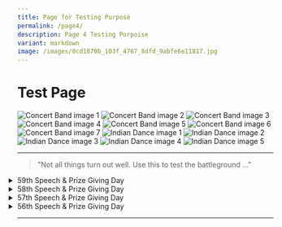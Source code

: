 ```yaml
---
title: Page for Testing Purpose
permalink: /page4/
description: Page 4 Testing Porpoise
variant: markdown
image: /images/0cd1870b_103f_4767_8dfd_9abfe6e11817.jpg
---
```

# Test Page

  <div class="list">
    <img alt="Concert Band image 1" src="https://staging-lite.d3o5f2eggdqz6.amplifyapp.com/images/Our%20Curriculum/Non%20Academic%20Programmes/CoCurricular%20Activities/Performing%20Arts/Concert%20Band/ConcertBand2025_1.jpg">
    <img alt="Concert Band image 2" src="https://staging-lite.d3o5f2eggdqz6.amplifyapp.com/images/Our%20Curriculum/Non%20Academic%20Programmes/CoCurricular%20Activities/Performing%20Arts/Concert%20Band/ConcertBand2025_2.jpg">
    <img alt="Concert Band image 3" src="https://staging-lite.d3o5f2eggdqz6.amplifyapp.com/images/Our%20Curriculum/Non%20Academic%20Programmes/CoCurricular%20Activities/Performing%20Arts/Concert%20Band/ConcertBand2025_3.jpg">
    <img alt="Concert Band image 4" src="https://staging-lite.d3o5f2eggdqz6.amplifyapp.com/images/Our%20Curriculum/Non%20Academic%20Programmes/CoCurricular%20Activities/Performing%20Arts/Concert%20Band/ConcertBand2025_4.jpg">
    <img alt="Concert Band image 5" src="https://staging-lite.d3o5f2eggdqz6.amplifyapp.com/images/Our%20Curriculum/Non%20Academic%20Programmes/CoCurricular%20Activities/Performing%20Arts/Concert%20Band/ConcertBand2025_5.jpg">
    <img alt="Concert Band image 6" src="https://staging-lite.d3o5f2eggdqz6.amplifyapp.com/images/Our%20Curriculum/Non%20Academic%20Programmes/CoCurricular%20Activities/Performing%20Arts/Concert%20Band/ConcertBand2025_6.jpg">
    <img alt="Concert Band image 7" src="https://staging-lite.d3o5f2eggdqz6.amplifyapp.com/images/Our%20Curriculum/Non%20Academic%20Programmes/CoCurricular%20Activities/Performing%20Arts/Concert%20Band/ConcertBand2025_7.jpg">
    <img alt="Indian Dance image 1" src="https://staging-lite.d3o5f2eggdqz6.amplifyapp.com/images/Our%20Curriculum/Non%20Academic%20Programmes/CoCurricular%20Activities/Performing%20Arts/Indian%20Dance/Indian_Dance_2025_1.jpg">
    <img alt="Indian Dance image 2" src="https://staging-lite.d3o5f2eggdqz6.amplifyapp.com/images/Our%20Curriculum/Non%20Academic%20Programmes/CoCurricular%20Activities/Performing%20Arts/Indian%20Dance/indian_dance_2025_9.jpg">
    <img alt="Indian Dance image 3" src="https://staging-lite.d3o5f2eggdqz6.amplifyapp.com/images/Our%20Curriculum/Non%20Academic%20Programmes/CoCurricular%20Activities/Performing%20Arts/Indian%20Dance/indian_dance_2025_0.jpg">
    <img alt="Indian Dance image 4" src="https://staging-lite.d3o5f2eggdqz6.amplifyapp.com/images/Our%20Curriculum/Non%20Academic%20Programmes/CoCurricular%20Activities/Performing%20Arts/Indian%20Dance/indian_dance_2025_2.jpg">
    <img alt="Indian Dance image 5" src="https://staging-lite.d3o5f2eggdqz6.amplifyapp.com/images/Our%20Curriculum/Non%20Academic%20Programmes/CoCurricular%20Activities/Performing%20Arts/Indian%20Dance/indian_dance_2025_5.jpg">
</div>
<hr>
 

<blockquote>"Not all things turn out well. Use this to test the battleground ..."</blockquote>

<details class="details">
    <summary class="details__summary">59th Speech &amp; Prize Giving Day</summary>
    <div class="details__content">
        <a href="https://www.youtube.com/watch?v=iivxaYHg7HY">
            <img alt="59th Speech &amp; Prize Giving Day - Full Performance 26 May 2024" src="https://res.cloudinary.com/marcomontalbano/image/upload/v1717727983/video_to_markdown/images/youtube--iivxaYHg7HY-c05b58ac6eb4c4700831b2b3070cd403.jpg">
        </a>
        <a href="https://www.youtube.com/watch?v=vXqtR-VJkn4">
            <img alt="Highlights from 59th Speech &amp; Prize Giving Day" src="https://res.cloudinary.com/marcomontalbano/image/upload/v1717728267/video_to_markdown/images/youtube--vXqtR-VJkn4-c05b58ac6eb4c4700831b2b3070cd403.jpg">
        </a>
    </div>
</details>

<details class="details">
    <summary class="details__summary">58th Speech &amp; Prize Giving Day</summary>
    <div class="details__content">
        <p>At the durian feast held on 31st July 2019, our staff were spoiled for choices. With a variety of fruits to choose from, the King of fruits was definitely the favourite. Staff who tried the Mao Shan Wang (MSW) durian, known to be the premium type, commented on its rich, bitter and heavily rich flavour.</p>
        <p>It was indeed a great way to end the day and we had an enjoyable bonding session over the feasting.</p>
        <img alt="Many happy and contented faces after a fruitful feast" src="https://www.yiochukangsec.moe.edu.sg/images/Our%20Family/Staff/SWC%20Activities/Social/S17.png">
        <img alt="Many happy and contented faces after a fruitful feast" src="https://www.yiochukangsec.moe.edu.sg/images/Our%20Family/Staff/SWC%20Activities/Social/S18.png">
        <img alt="Many happy and contented faces after a fruitful feast" src="https://www.yiochukangsec.moe.edu.sg/images/Our%20Family/Staff/SWC%20Activities/Social/S19.png">
    </div>
</details>

<details class="details">
    <summary class="details__summary">57th Speech &amp; Prize Giving Day</summary>
    <div class="details__content">
        <a href="https://www.youtube.com/watch?v=_WaoEa4PJzU">
            <img alt="Highlights from 57th Speech &amp; Prize Giving Day" src="https://res.cloudinary.com/marcomontalbano/image/upload/v1717728764/video_to_markdown/images/youtube--_WaoEa4PJzU-c05b58ac6eb4c4700831b2b3070cd403.jpg">
        </a>
    </div>
</details>

<details class="details">
    <summary class="details__summary">56th Speech &amp; Prize Giving Day</summary>
    <div class="details__content">
        <a href="https://www.youtube.com/watch?v=aHeeaGQKlwQ">
            <img alt="Highlights from 56th Speech &amp; Prize Giving Day" src="/images/Our%20Story/Speech%20Day/56SpeechDay.jpg">
        </a>
    </div>
</details>

<hr>

<style>
.table {
    width: 100%;
    border-collapse: collapse;
    font-family: Arial, sans-serif;
}

.table__header {
    background-color: #f2f2f2;
    padding: 10px;
    text-align: left;
    border-bottom: 2px solid #ddd;
}

.table__header-title {
    margin: 0;
}

.table__cell {
    padding: 10px;
    border-bottom: 1px solid #ddd;
    max-width: 300px;
    word-wrap: break-word;
}

.details {
    margin: 0;
}

.details__content {
    padding-block: 0.5rem;
}

.details__summary {
    list-style-position: outside;
}

.details__summary-marker {
    font-size: 0.8em;
    color: #555;
}

.list {
    columns: 300px;
    margin-bottom: 10px;
}
</style>

